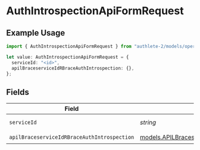 # AuthIntrospectionApiFormRequest

## Example Usage

```typescript
import { AuthIntrospectionApiFormRequest } from "authlete-2/models/operations";

let value: AuthIntrospectionApiFormRequest = {
  serviceId: "<id>",
  apilBraceserviceIdRBraceAuthIntrospection: {},
};
```

## Fields

| Field                                                                                                         | Type                                                                                                          | Required                                                                                                      | Description                                                                                                   |
| ------------------------------------------------------------------------------------------------------------- | ------------------------------------------------------------------------------------------------------------- | ------------------------------------------------------------------------------------------------------------- | ------------------------------------------------------------------------------------------------------------- |
| `serviceId`                                                                                                   | *string*                                                                                                      | :heavy_check_mark:                                                                                            | A service ID.                                                                                                 |
| `apilBraceserviceIdRBraceAuthIntrospection`                                                                   | [models.APILBraceserviceIdRBraceAuthIntrospection](../../models/apilbraceserviceidrbraceauthintrospection.md) | :heavy_check_mark:                                                                                            | N/A                                                                                                           |